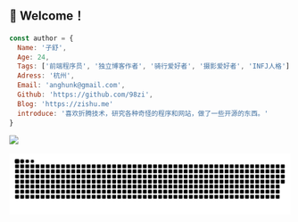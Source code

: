 ## 👋 Welcome！

```js
const author = {
  Name: '子舒',
  Age: 24,
  Tags: ['前端程序员', '独立博客作者', '骑行爱好者', '摄影爱好者', 'INFJ人格'],
  Adress: '杭州',
  Email: 'anghunk@gmail.com',
  Github: 'https://github.com/98zi',
  Blog: 'https://zishu.me'
  introduce: '喜欢折腾技术，研究各种奇怪的程序和网站，做了一些开源的东西。'
}
```

<div>
<img src="https://github-readme-stats.vercel.app/api?username=98zi&show_icons=true&theme=tokyonight">
</div>

![](https://raw.githubusercontent.com/98zi/98zi/main/github-user-contribution.svg)
